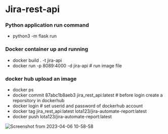 # Jira-rest-api

### Python application run command
- python3 -m flask run

### Docker container up and running 
- docker build . -t jira-api
- docker run -p 8089:4000 -d jira-api # run image file

### docker hub upload an image
- docker ps
- docker commit 87abc1b8aeb3 jira_rest_api:latest # before login create a reporsitory in dockerhub
- docker login # set userid and password of dockerhub account
- docker tag jira_rest_api:latest lota123/jira-automate-report:latest
- docker push lota123/jira-automate-report:latest

![Screenshot from 2023-04-06 10-58-58](https://user-images.githubusercontent.com/23186076/230275936-4388c5e6-f4d1-4d67-988a-9b77f0b5f52d.png)
